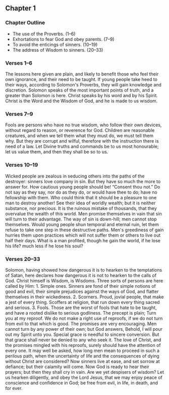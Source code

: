 ## Chapter 1

### Chapter Outline

- The use of the Proverbs. (1–6)
- Exhortations to fear God and obey parents. (7–9)
- To avoid the enticings of sinners. (10–19)
- The address of Wisdom to sinners. (20–33)

### Verses 1–6

The lessons here given are plain, and likely to benefit those who feel their own ignorance, and their need to be taught. If young people take heed to their ways, according to Solomon's Proverbs, they will gain knowledge and discretion. Solomon speaks of the most important points of truth, and a greater than Solomon is here. Christ speaks by his word and by his Spirit. Christ is the Word and the Wisdom of God, and he is made to us wisdom.

### Verses 7–9

Fools are persons who have no true wisdom, who follow their own devices, without regard to reason, or reverence for God. Children are reasonable creatures, and when we tell them what they must do, we must tell them why. But they are corrupt and wilful, therefore with the instruction there is need of a law. Let Divine truths and commands be to us most honourable; let us value them, and then they shall be so to us.

### Verses 10–19

Wicked people are zealous in seducing others into the paths of the destroyer: sinners love company in sin. But they have so much the more to answer for. How cautious young people should be! “Consent thou not.” Do not say as they say, nor do as they do, or would have thee to do; have no fellowship with them. Who could think that it should be a pleasure to one man to destroy another! See their idea of worldly wealth; but it is neither substance, nor precious. It is the ruinous mistake of thousands, that they overvalue the wealth of this world. Men promise themselves in vain that sin will turn to their advantage. The way of sin is down-hill; men cannot stop themselves. Would young people shun temporal and eternal ruin, let them refuse to take one step in these destructive paths. Men's greediness of gain hurries them upon practices which will not suffer them or others to live out half their days. What is a man profited, though he gain the world, if he lose his life? much less if he lose his soul?

### Verses 20–33

Solomon, having showed how dangerous it is to hearken to the temptations of Satan, here declares how dangerous it is not to hearken to the calls of God. Christ himself is Wisdom, is Wisdoms. Three sorts of persons are here called by Him: 1. Simple ones. Sinners are fond of their simple notions of good and evil, their simple prejudices against the ways of God, and flatter themselves in their wickedness. 2. Scorners. Proud, jovial people, that make a jest of every thing. Scoffers at religion, that run down every thing sacred and serious. 3. Fools. Those are the worst of fools that hate to be taught, and have a rooted dislike to serious godliness. The precept is plain; Turn you at my reproof. We do not make a right use of reproofs, if we do not turn from evil to that which is good. The promises are very encouraging. Men cannot turn by any power of their own; but God answers, Behold, I will pour out my Spirit unto you. Special grace is needful to sincere conversion. But that grace shall never be denied to any who seek it. The love of Christ, and the promises mingled with his reproofs, surely should have the attention of every one. It may well be asked, how long men mean to proceed in such a perilous path, when the uncertainty of life and the consequences of dying without Christ are considered? Now sinners live at ease, and set sorrow at defiance; but their calamity will come. Now God is ready to hear their prayers; but then they shall cry in vain. Are we yet despisers of wisdom? Let us hearken diligently, and obey the Lord Jesus, that we may enjoy peace of conscience and confidence in God; be free from evil, in life, in death, and for ever.

